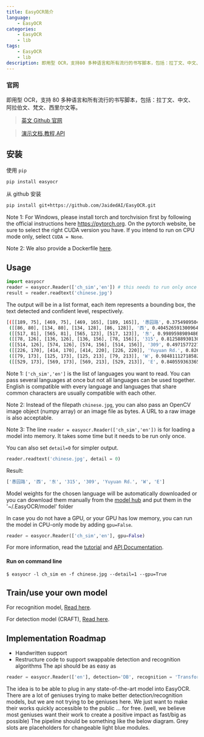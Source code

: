 ```yaml
---
title: EasyOCR简介
language:
    - EasyOCR
categories:
    - EasyOCR
    - lib
tags:
    - EasyOCR
    - lib
description: 即用型 OCR，支持80 多种语言和所有流行的书写脚本，包括：拉丁文、中文、阿拉伯文、梵文、西里尔文等。
---
```


### 官网

即用型 OCR，支持 80 多种语言和所有流行的书写脚本，包括：拉丁文、中文、阿拉伯文、梵文、西里尔文等。

> [英文 Github 官网](https://github.com/JaidedAI/EasyOCR)

> [演示文档,教程,API](https://www.jaided.ai/easyocr/)

## 安装

使用 `pip`

```bash
pip install easyocr
```

从 github 安装

```bash
pip install git+https://github.com/JaidedAI/EasyOCR.git
```

Note 1: For Windows, please install torch and torchvision first by following the official instructions here https://pytorch.org. On the pytorch website, be sure to select the right CUDA version you have. If you intend to run on CPU mode only, select `CUDA = None`.

Note 2: We also provide a Dockerfile [here](https://github.com/JaidedAI/EasyOCR/blob/master/Dockerfile).

## Usage

```python
import easyocr
reader = easyocr.Reader(['ch_sim','en']) # this needs to run only once to load the model into memory
result = reader.readtext('chinese.jpg')
```

The output will be in a list format, each item represents a bounding box, the text detected and confident level, respectively.

```bash
[([[189, 75], [469, 75], [469, 165], [189, 165]], '愚园路', 0.3754989504814148),
 ([[86, 80], [134, 80], [134, 128], [86, 128]], '西', 0.40452659130096436),
 ([[517, 81], [565, 81], [565, 123], [517, 123]], '东', 0.9989598989486694),
 ([[78, 126], [136, 126], [136, 156], [78, 156]], '315', 0.8125889301300049),
 ([[514, 126], [574, 126], [574, 156], [514, 156]], '309', 0.4971577227115631),
 ([[226, 170], [414, 170], [414, 220], [226, 220]], 'Yuyuan Rd.', 0.8261902332305908),
 ([[79, 173], [125, 173], [125, 213], [79, 213]], 'W', 0.9848111271858215),
 ([[529, 173], [569, 173], [569, 213], [529, 213]], 'E', 0.8405593633651733)]
```

Note 1: `['ch_sim','en']` is the list of languages you want to read. You can pass
several languages at once but not all languages can be used together.
English is compatible with every language and languages that share common characters are usually compatible with each other.

Note 2: Instead of the filepath `chinese.jpg`, you can also pass an OpenCV image object (numpy array) or an image file as bytes. A URL to a raw image is also acceptable.

Note 3: The line `reader = easyocr.Reader(['ch_sim','en'])` is for loading a model into memory. It takes some time but it needs to be run only once.

You can also set `detail=0` for simpler output.

```python
reader.readtext('chinese.jpg', detail = 0)
```

Result:

```bash
['愚园路', '西', '东', '315', '309', 'Yuyuan Rd.', 'W', 'E']
```

Model weights for the chosen language will be automatically downloaded or you can
download them manually from the [model hub](https://www.jaided.ai/easyocr/modelhub) and put them in the '~/.EasyOCR/model' folder

In case you do not have a GPU, or your GPU has low memory, you can run the model in CPU-only mode by adding `gpu=False`.

```python
reader = easyocr.Reader(['ch_sim','en'], gpu=False)
```

For more information, read the [tutorial](https://www.jaided.ai/easyocr/tutorial) and [API Documentation](https://www.jaided.ai/easyocr/documentation).

#### Run on command line

```shell
$ easyocr -l ch_sim en -f chinese.jpg --detail=1 --gpu=True
```

## Train/use your own model

For recognition model, [Read here](https://github.com/JaidedAI/EasyOCR/blob/master/custom_model.md).

For detection model (CRAFT), [Read here](https://github.com/JaidedAI/EasyOCR/blob/master/trainer/craft/README.md).

## Implementation Roadmap

-   Handwritten support
-   Restructure code to support swappable detection and recognition algorithms
    The api should be as easy as

```python
reader = easyocr.Reader(['en'], detection='DB', recognition = 'Transformer')
```

The idea is to be able to plug in any state-of-the-art model into EasyOCR. There are a lot of geniuses trying to make better detection/recognition models, but we are not trying to be geniuses here. We just want to make their works quickly accessible to the public ... for free. (well, we believe most geniuses want their work to create a positive impact as fast/big as possible) The pipeline should be something like the below diagram. Grey slots are placeholders for changeable light blue modules.
